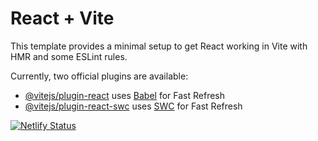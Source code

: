 # React + Vite

This template provides a minimal setup to get React working in Vite with HMR and some ESLint rules.

Currently, two official plugins are available:

- [@vitejs/plugin-react](https://github.com/vitejs/vite-plugin-react/blob/main/packages/plugin-react/README.md) uses [Babel](https://babeljs.io/) for Fast Refresh
- [@vitejs/plugin-react-swc](https://github.com/vitejs/vite-plugin-react-swc) uses [SWC](https://swc.rs/) for Fast Refresh

[![Netlify Status](https://api.netlify.com/api/v1/badges/dea33406-addf-455f-9469-16ce5be13b71/deploy-status)](https://app.netlify.com/sites/idyllic-sunflower-67d1f0/deploys)
